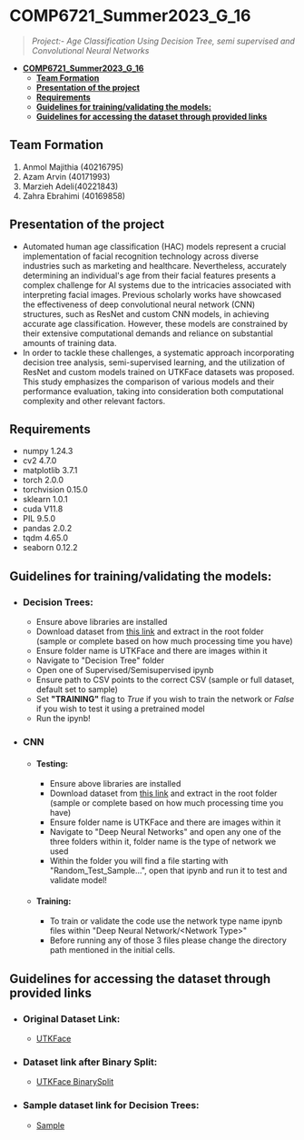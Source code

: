 # **COMP6721_Summer2023_G_16**
> *Project:- Age Classification Using Decision Tree, semi supervised and Convolutional Neural Networks*
- [**COMP6721\_Summer2023\_G\_16**](#comp6721_summer2023_g_16)
  - [**Team Formation**](#team-formation)
  - [**Presentation of the project**](#presentation-of-the-project)
  - [**Requirements**](#requirements)
  - [**Guidelines for training/validating the models:**](#guidelines-for-trainingvalidating-the-models)
  - [**Guidelines for accessing the dataset through provided links**](#guidelines-for-accessing-the-dataset-through-provided-links)

## **Team Formation**
1. Anmol Majithia (40216795)
2. Azam Arvin (40171993)
3. Marzieh Adeli(40221843)
4. Zahra Ebrahimi (40169858)

## **Presentation of the project**
- Automated human age classification (HAC) models represent a crucial implementation of facial recognition technology across diverse industries such as marketing and healthcare. Nevertheless, accurately determining an individual's age from their facial features presents a complex challenge for AI systems due to the intricacies associated with interpreting facial images. Previous scholarly works have showcased the effectiveness of deep convolutional neural network (CNN) structures, such as ResNet and custom CNN models, in achieving accurate age classification. However, these models are constrained by their extensive computational demands and reliance on substantial amounts of training data.
 -  In order to tackle these challenges, a systematic approach incorporating decision tree analysis, semi-supervised learning, and the utilization of ResNet and custom models trained on UTKFace datasets was proposed. This study emphasizes the comparison of various models and their performance evaluation, taking into consideration both computational complexity and other relevant factors.
 
## **Requirements**
- numpy               1.24.3
- cv2                 4.7.0
- matplotlib          3.7.1
- torch               2.0.0
- torchvision         0.15.0
- sklearn             1.0.1
- cuda                V11.8 
- PIL                 9.5.0
- pandas              2.0.2
- tqdm                4.65.0
- seaborn             0.12.2
  
## **Guidelines for training/validating the models:**
- ### Decision Trees:
  - Ensure above libraries are installed
  - Download dataset from [this link](https://drive.google.com/file/d/1YVprWQ71r5t_FXNm8DJlPJhvbupwvt4R/view?usp=sharing) and extract in the root folder (sample or complete based on how much processing time you have)
  - Ensure folder name is UTKFace and there are images within it
  - Navigate to "Decision Tree" folder
  - Open one of Supervised/Semisupervised ipynb
  - Ensure path to CSV points to the correct CSV (sample or full dataset, default set to sample)
  - Set **"TRAINING"** flag to *True* if you wish to train the network or *False* if you wish to test it using a pretrained model
  - Run the ipynb!
- ### CNN
  - #### Testing:
    - Ensure above libraries are installed
    - Download dataset from [this link](https://drive.google.com/file/d/1YVprWQ71r5t_FXNm8DJlPJhvbupwvt4R/view?usp=sharing) and extract in the root folder (sample or complete based on how much processing time you have)
    - Ensure folder name is UTKFace and there are images within it
    - Navigate to "Deep Neural Networks" and open any one of the three folders within it, folder name is the type of network we used
    - Within the folder you will find a file starting with "Random_Test_Sample...", open that ipynb and run it to test and validate model!
  - #### Training:
    - To train or validate the code use the network type name ipynb files within "Deep Neural Network/\<Network Type\>"
    - Before running any of those 3 files please change the directory path mentioned in the initial cells.


  
## **Guidelines for accessing the dataset through provided links**
- ### Original Dataset Link:
  - [UTKFace](https://www.kaggle.com/datasets/jangedoo/utkface-new) 
- ### Dataset link after Binary Split:
  - [UTKFace BinarySplit](https://drive.google.com/drive/folders/1Zg627QAMJ5eTo3zNgtBxEgKlbs69VDcY?usp=sharing)

- ### Sample dataset link for Decision Trees:
  - [Sample](https://drive.google.com/file/d/1YVprWQ71r5t_FXNm8DJlPJhvbupwvt4R/view?usp=sharing)